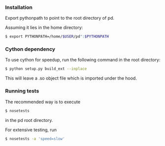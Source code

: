 ### Installation

Export pythonpath to point to the root directory of pd.

Assuming it lies in the home directory:

```sh
$ export PYTHONPATH=/home/$USER/pd":$PYTHONPATH
```


### Cython dependency

To use cython for speedup, run the following command in the root directory:


```sh
$ python setup.py build_ext --inplace
```

This will leave a .so object file which is imported under the hood.


### Running tests

The recommended way is to execute

```sh
$ nosetests
```

in the pd root directory.

For extensive testing, run 

```sh
$ nosetests -a 'speed=slow'
```

